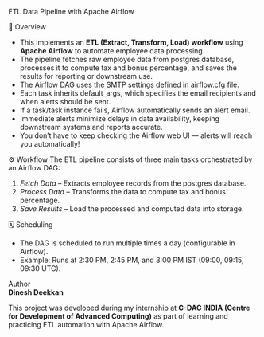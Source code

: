 ETL  Data Pipeline with Apache Airflow

📌 Overview
- This implements an **ETL (Extract, Transform, Load) workflow** using **Apache Airflow** to automate employee data processing.
- The pipeline fetches raw employee data from postgres database, processes it to compute tax and bonus percentage, and saves the results for reporting or downstream use.
- The Airflow DAG uses the SMTP settings defined in airflow.cfg file.
- Each task inherits default_args, which specifies the email recipients and when alerts should be sent.  
- If a task/task instance fails, Airflow automatically sends an alert email. 
- Immediate alerts minimize delays in data availability, keeping downstream systems and reports accurate. 
- You don’t have to keep checking the Airflow web UI — alerts will reach you automatically!

⚙️ Workflow
The ETL pipeline consists of three main tasks orchestrated by an Airflow DAG:

1. *Fetch Data* – Extracts employee records from the postgres database.  
2. *Process Data* – Transforms the data to compute tax and bonus percentage.  
3. *Save Results* – Load the processed and computed data into storage.  

🗓️ Scheduling
- The DAG is scheduled to run multiple times a day (configurable in Airflow).  
- Example: Runs at 2:30 PM, 2:45 PM, and 3:00 PM IST (09:00, 09:15, 09:30 UTC).

Author     
**Dinesh Deekkan**

This project was developed during my internship at **C-DAC INDIA (Centre for Development of Advanced Computing)** as part of learning and practicing ETL automation with Apache Airflow.
